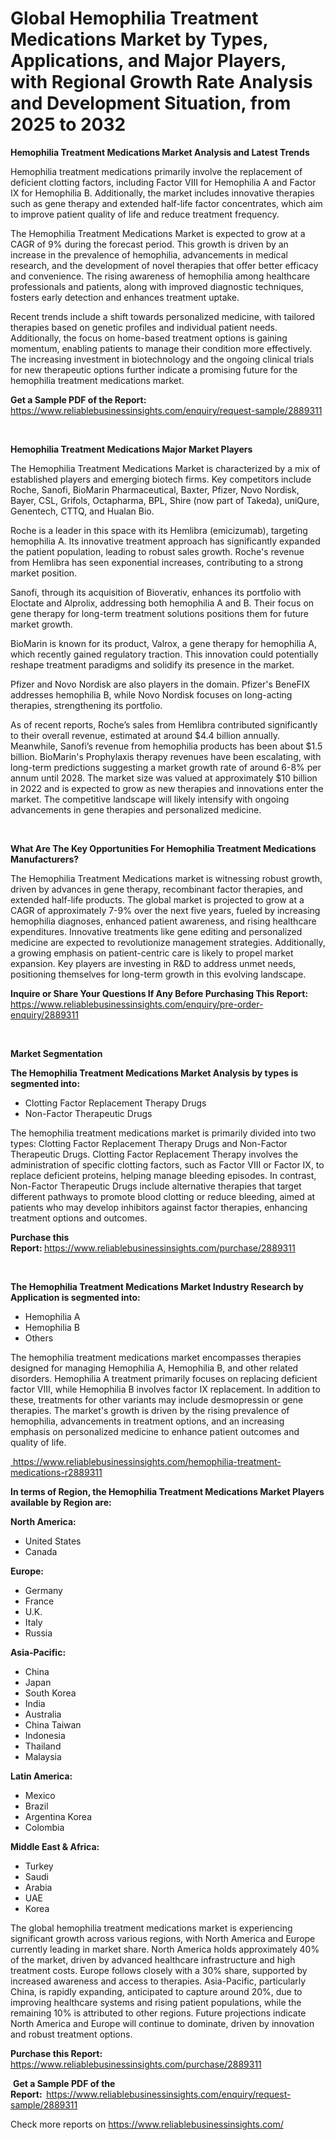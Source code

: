 <p><h1>Global Hemophilia Treatment Medications Market by Types, Applications, and Major Players, with Regional Growth Rate Analysis and Development Situation, from 2025 to 2032</h1></p><p><strong>Hemophilia Treatment Medications Market Analysis and Latest Trends</strong></p>
<p><p>Hemophilia treatment medications primarily involve the replacement of deficient clotting factors, including Factor VIII for Hemophilia A and Factor IX for Hemophilia B. Additionally, the market includes innovative therapies such as gene therapy and extended half-life factor concentrates, which aim to improve patient quality of life and reduce treatment frequency. </p><p>The Hemophilia Treatment Medications Market is expected to grow at a CAGR of 9% during the forecast period. This growth is driven by an increase in the prevalence of hemophilia, advancements in medical research, and the development of novel therapies that offer better efficacy and convenience. The rising awareness of hemophilia among healthcare professionals and patients, along with improved diagnostic techniques, fosters early detection and enhances treatment uptake.</p><p>Recent trends include a shift towards personalized medicine, with tailored therapies based on genetic profiles and individual patient needs. Additionally, the focus on home-based treatment options is gaining momentum, enabling patients to manage their condition more effectively. The increasing investment in biotechnology and the ongoing clinical trials for new therapeutic options further indicate a promising future for the hemophilia treatment medications market.</p></p>
<p><strong>Get a Sample PDF of the Report:&nbsp;</strong> <a href="https://www.reliablebusinessinsights.com/enquiry/request-sample/2889311?utm_campaign=3278&utm_medium=2&utm_source=Github&utm_content=ia&utm_term=14032025&utm_id=hemophilia-treatment-medications">https://www.reliablebusinessinsights.com/enquiry/request-sample/2889311</a></p>
<p>&nbsp;</p>
<p><strong>Hemophilia Treatment Medications Major Market Players</strong></p>
<p><p>The Hemophilia Treatment Medications Market is characterized by a mix of established players and emerging biotech firms. Key competitors include Roche, Sanofi, BioMarin Pharmaceutical, Baxter, Pfizer, Novo Nordisk, Bayer, CSL, Grifols, Octapharma, BPL, Shire (now part of Takeda), uniQure, Genentech, CTTQ, and Hualan Bio.</p><p>Roche is a leader in this space with its Hemlibra (emicizumab), targeting hemophilia A. Its innovative treatment approach has significantly expanded the patient population, leading to robust sales growth. Roche's revenue from Hemlibra has seen exponential increases, contributing to a strong market position.</p><p>Sanofi, through its acquisition of Bioverativ, enhances its portfolio with Eloctate and Alprolix, addressing both hemophilia A and B. Their focus on gene therapy for long-term treatment solutions positions them for future market growth.</p><p>BioMarin is known for its product, Valrox, a gene therapy for hemophilia A, which recently gained regulatory traction. This innovation could potentially reshape treatment paradigms and solidify its presence in the market.</p><p>Pfizer and Novo Nordisk are also players in the domain. Pfizer's BeneFIX addresses hemophilia B, while Novo Nordisk focuses on long-acting therapies, strengthening its portfolio.</p><p>As of recent reports, Roche’s sales from Hemlibra contributed significantly to their overall revenue, estimated at around $4.4 billion annually. Meanwhile, Sanofi’s revenue from hemophilia products has been about $1.5 billion. BioMarin's Prophylaxis therapy revenues have been escalating, with long-term predictions suggesting a market growth rate of around 6-8% per annum until 2028. The market size was valued at approximately $10 billion in 2022 and is expected to grow as new therapies and innovations enter the market. The competitive landscape will likely intensify with ongoing advancements in gene therapies and personalized medicine.</p></p>
<p>&nbsp;</p>
<p><strong>What Are The Key Opportunities For Hemophilia Treatment Medications Manufacturers?</strong></p>
<p><p>The Hemophilia Treatment Medications market is witnessing robust growth, driven by advances in gene therapy, recombinant factor therapies, and extended half-life products. The global market is projected to grow at a CAGR of approximately 7-9% over the next five years, fueled by increasing hemophilia diagnoses, enhanced patient awareness, and rising healthcare expenditures. Innovative treatments like gene editing and personalized medicine are expected to revolutionize management strategies. Additionally, a growing emphasis on patient-centric care is likely to propel market expansion. Key players are investing in R&D to address unmet needs, positioning themselves for long-term growth in this evolving landscape.</p></p>
<p><strong>Inquire or Share Your Questions If Any Before Purchasing This Report:</strong> <a href="https://www.reliablebusinessinsights.com/enquiry/pre-order-enquiry/2889311?utm_campaign=3278&utm_medium=2&utm_source=Github&utm_content=ia&utm_term=14032025&utm_id=hemophilia-treatment-medications">https://www.reliablebusinessinsights.com/enquiry/pre-order-enquiry/2889311</a></p>
<p>&nbsp;</p>
<p><strong>Market Segmentation</strong></p>
<p><strong>The Hemophilia Treatment Medications Market Analysis by types is segmented into:</strong></p>
<p><ul><li>Clotting Factor Replacement Therapy Drugs</li><li>Non-Factor Therapeutic Drugs</li></ul></p>
<p><p>The hemophilia treatment medications market is primarily divided into two types: Clotting Factor Replacement Therapy Drugs and Non-Factor Therapeutic Drugs. Clotting Factor Replacement Therapy involves the administration of specific clotting factors, such as Factor VIII or Factor IX, to replace deficient proteins, helping manage bleeding episodes. In contrast, Non-Factor Therapeutic Drugs include alternative therapies that target different pathways to promote blood clotting or reduce bleeding, aimed at patients who may develop inhibitors against factor therapies, enhancing treatment options and outcomes.</p></p>
<p><strong>Purchase this Report:&nbsp;</strong><a href="https://www.reliablebusinessinsights.com/purchase/2889311?utm_campaign=3278&utm_medium=2&utm_source=Github&utm_content=ia&utm_term=14032025&utm_id=hemophilia-treatment-medications">https://www.reliablebusinessinsights.com/purchase/2889311</a></p>
<p>&nbsp;</p>
<p><strong>The Hemophilia Treatment Medications Market Industry Research by Application is segmented into:</strong></p>
<p><ul><li>Hemophilia A</li><li>Hemophilia B</li><li>Others</li></ul></p>
<p><p>The hemophilia treatment medications market encompasses therapies designed for managing Hemophilia A, Hemophilia B, and other related disorders. Hemophilia A treatment primarily focuses on replacing deficient factor VIII, while Hemophilia B involves factor IX replacement. In addition to these, treatments for other variants may include desmopressin or gene therapies. The market's growth is driven by the rising prevalence of hemophilia, advancements in treatment options, and an increasing emphasis on personalized medicine to enhance patient outcomes and quality of life.</p></p>
<p><a href="https://www.reliablebusinessinsights.com/hemophilia-treatment-medications-r2889311?utm_campaign=3278&utm_medium=2&utm_source=Github&utm_content=ia&utm_term=14032025&utm_id=hemophilia-treatment-medications">&nbsp;https://www.reliablebusinessinsights.com/hemophilia-treatment-medications-r2889311</a></p>
<p><strong>In terms of Region, the Hemophilia Treatment Medications Market Players available by Region are:</strong></p>
<p>
    <p> <strong> North America: </strong>
        <ul>
            <li>United States</li>
            <li>Canada</li>
        </ul>
        </p> 
    <p> <strong> Europe: </strong>
        <ul>
            <li>Germany</li>
            <li>France</li>
            <li>U.K.</li>
            <li>Italy</li>
            <li>Russia</li>
        </ul>
        </p> 
    <p> <strong> Asia-Pacific: </strong>
        <ul>
            <li>China</li>
            <li>Japan</li>
            <li>South Korea</li>
            <li>India</li>
            <li>Australia</li>
            <li>China Taiwan</li>
            <li>Indonesia</li>
            <li>Thailand</li>
            <li>Malaysia</li>
        </ul>
        </p> 
    <p> <strong> Latin America: </strong>
        <ul>
            <li>Mexico</li>
            <li>Brazil</li>
            <li>Argentina Korea</li>
            <li>Colombia</li>
        </ul>
        </p> 
    <p> <strong> Middle East & Africa: </strong>
        <ul>
            <li>Turkey</li>
            <li>Saudi</li>
            <li>Arabia</li>
            <li>UAE</li>
            <li>Korea</li>
        </ul>
    </p>
    </p>
<p><p>The global hemophilia treatment medications market is experiencing significant growth across various regions, with North America and Europe currently leading in market share. North America holds approximately 40% of the market, driven by advanced healthcare infrastructure and high treatment costs. Europe follows closely with a 30% share, supported by increased awareness and access to therapies. Asia-Pacific, particularly China, is rapidly expanding, anticipated to capture around 20%, due to improving healthcare systems and rising patient populations, while the remaining 10% is attributed to other regions. Future projections indicate North America and Europe will continue to dominate, driven by innovation and robust treatment options.</p></p>
<p><strong>Purchase this Report: </strong><a href="https://www.reliablebusinessinsights.com/purchase/2889311?utm_campaign=3278&utm_medium=2&utm_source=Github&utm_content=ia&utm_term=14032025&utm_id=hemophilia-treatment-medications">https://www.reliablebusinessinsights.com/purchase/2889311</a></p>
<p>&nbsp;<strong>Get a Sample PDF of the Report:&nbsp;&nbsp;</strong><a href="https://www.reliablebusinessinsights.com/enquiry/request-sample/2889311?utm_campaign=3278&utm_medium=2&utm_source=Github&utm_content=ia&utm_term=14032025&utm_id=hemophilia-treatment-medications">https://www.reliablebusinessinsights.com/enquiry/request-sample/2889311</a></p>
<p><strong></strong></p>
<p>Check more reports on <a href="https://www.reliablebusinessinsights.com/?utm_campaign=3278&utm_medium=2&utm_source=Github&utm_content=ia&utm_term=14032025&utm_id=hemophilia-treatment-medications">https://www.reliablebusinessinsights.com/</a></p>